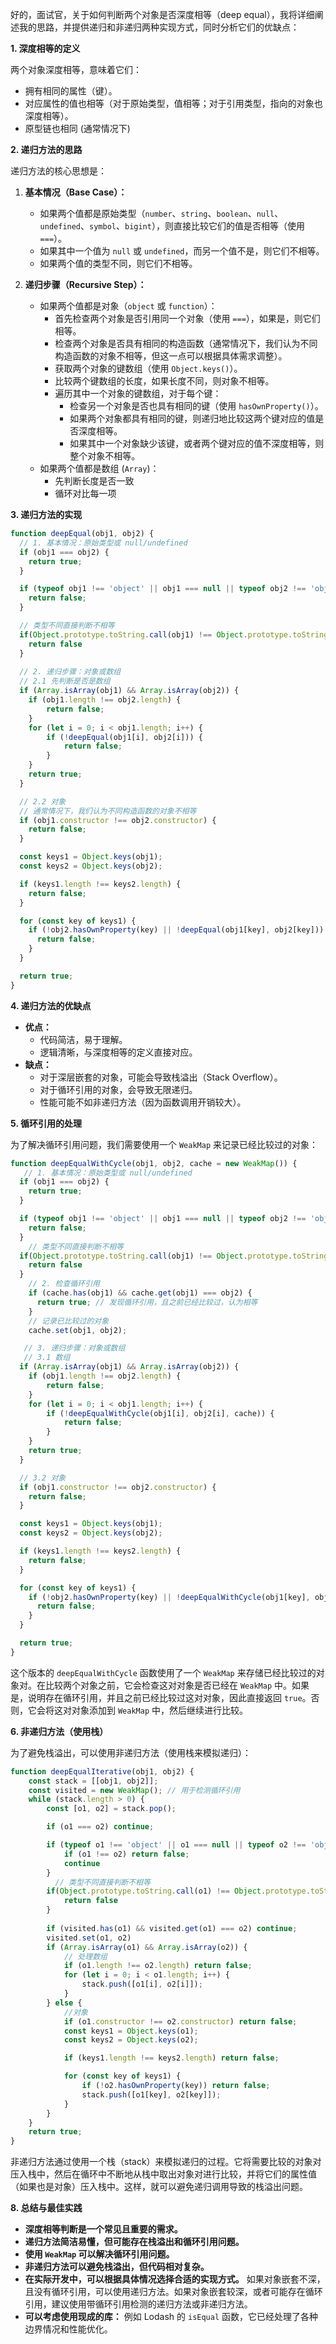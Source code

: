 好的，面试官，关于如何判断两个对象是否深度相等（deep equal），我将详细阐述我的思路，并提供递归和非递归两种实现方式，同时分析它们的优缺点：

**1. 深度相等的定义**

两个对象深度相等，意味着它们：

*   拥有相同的属性（键）。
*   对应属性的值也相等（对于原始类型，值相等；对于引用类型，指向的对象也深度相等）。
*   原型链也相同 (通常情况下)

**2. 递归方法的思路**

递归方法的核心思想是：

1.  **基本情况（Base Case）：**
    *   如果两个值都是原始类型（`number`、`string`、`boolean`、`null`、`undefined`、`symbol`、`bigint`），则直接比较它们的值是否相等（使用 `===`）。
    *   如果其中一个值为 `null` 或 `undefined`，而另一个值不是，则它们不相等。
    *   如果两个值的类型不同，则它们不相等。

2.  **递归步骤（Recursive Step）：**
    *   如果两个值都是对象（`object` 或 `function`）：
        *   首先检查两个对象是否引用同一个对象（使用 `===`），如果是，则它们相等。
        *   检查两个对象是否具有相同的构造函数（通常情况下，我们认为不同构造函数的对象不相等，但这一点可以根据具体需求调整）。
        *   获取两个对象的键数组（使用 `Object.keys()`）。
        *   比较两个键数组的长度，如果长度不同，则对象不相等。
        *   遍历其中一个对象的键数组，对于每个键：
            *   检查另一个对象是否也具有相同的键（使用 `hasOwnProperty()`）。
            *   如果两个对象都具有相同的键，则递归地比较这两个键对应的值是否深度相等。
            *   如果其中一个对象缺少该键，或者两个键对应的值不深度相等，则整个对象不相等。
    *   如果两个值都是数组 (`Array`)：
        * 先判断长度是否一致
        * 循环对比每一项

**3. 递归方法的实现**

```javascript
function deepEqual(obj1, obj2) {
  // 1. 基本情况：原始类型或 null/undefined
  if (obj1 === obj2) {
    return true;
  }

  if (typeof obj1 !== 'object' || obj1 === null || typeof obj2 !== 'object' || obj2 === null) {
    return false;
  }

  // 类型不同直接判断不相等
  if(Object.prototype.toString.call(obj1) !== Object.prototype.toString.call(obj2)) {
    return false
  }
  
  // 2. 递归步骤：对象或数组
  // 2.1 先判断是否是数组
  if (Array.isArray(obj1) && Array.isArray(obj2)) {
    if (obj1.length !== obj2.length) {
        return false;
    }
    for (let i = 0; i < obj1.length; i++) {
        if (!deepEqual(obj1[i], obj2[i])) {
            return false;
        }
    }
    return true;
  }

  // 2.2 对象
  // 通常情况下，我们认为不同构造函数的对象不相等
  if (obj1.constructor !== obj2.constructor) {
    return false;
  }

  const keys1 = Object.keys(obj1);
  const keys2 = Object.keys(obj2);

  if (keys1.length !== keys2.length) {
    return false;
  }

  for (const key of keys1) {
    if (!obj2.hasOwnProperty(key) || !deepEqual(obj1[key], obj2[key])) {
      return false;
    }
  }

  return true;
}
```

**4. 递归方法的优缺点**

*   **优点：**
    *   代码简洁，易于理解。
    *   逻辑清晰，与深度相等的定义直接对应。
*   **缺点：**
    *   对于深层嵌套的对象，可能会导致栈溢出（Stack Overflow）。
    *   对于循环引用的对象，会导致无限递归。
    *   性能可能不如非递归方法（因为函数调用开销较大）。

**5. 循环引用的处理**

为了解决循环引用问题，我们需要使用一个 `WeakMap` 来记录已经比较过的对象：

```javascript
function deepEqualWithCycle(obj1, obj2, cache = new WeakMap()) {
   // 1. 基本情况：原始类型或 null/undefined
  if (obj1 === obj2) {
    return true;
  }

  if (typeof obj1 !== 'object' || obj1 === null || typeof obj2 !== 'object' || obj2 === null) {
    return false;
  }
    // 类型不同直接判断不相等
  if(Object.prototype.toString.call(obj1) !== Object.prototype.toString.call(obj2)) {
    return false
  }
    // 2. 检查循环引用
    if (cache.has(obj1) && cache.get(obj1) === obj2) {
      return true; // 发现循环引用，且之前已经比较过，认为相等
    }
    // 记录已比较过的对象
    cache.set(obj1, obj2);

   // 3. 递归步骤：对象或数组
   // 3.1 数组
  if (Array.isArray(obj1) && Array.isArray(obj2)) {
    if (obj1.length !== obj2.length) {
        return false;
    }
    for (let i = 0; i < obj1.length; i++) {
        if (!deepEqualWithCycle(obj1[i], obj2[i], cache)) {
            return false;
        }
    }
    return true;
  }

  // 3.2 对象
  if (obj1.constructor !== obj2.constructor) {
    return false;
  }

  const keys1 = Object.keys(obj1);
  const keys2 = Object.keys(obj2);

  if (keys1.length !== keys2.length) {
    return false;
  }

  for (const key of keys1) {
    if (!obj2.hasOwnProperty(key) || !deepEqualWithCycle(obj1[key], obj2[key], cache)) {
      return false;
    }
  }

  return true;
}
```
这个版本的 `deepEqualWithCycle` 函数使用了一个 `WeakMap` 来存储已经比较过的对象对。在比较两个对象之前，它会检查这对对象是否已经在 `WeakMap` 中。如果是，说明存在循环引用，并且之前已经比较过这对对象，因此直接返回 `true`。否则，它会将这对对象添加到 `WeakMap` 中，然后继续进行比较。

**6. 非递归方法（使用栈）**

为了避免栈溢出，可以使用非递归方法（使用栈来模拟递归）：
```javascript
function deepEqualIterative(obj1, obj2) {
    const stack = [[obj1, obj2]];
    const visited = new WeakMap(); // 用于检测循环引用
    while (stack.length > 0) {
        const [o1, o2] = stack.pop();

        if (o1 === o2) continue;

        if (typeof o1 !== 'object' || o1 === null || typeof o2 !== 'object' || o2 === null) {
            if (o1 !== o2) return false;
            continue
        }
          // 类型不同直接判断不相等
        if(Object.prototype.toString.call(o1) !== Object.prototype.toString.call(o2)) {
            return false
        }
      
        if (visited.has(o1) && visited.get(o1) === o2) continue;
        visited.set(o1, o2)
        if (Array.isArray(o1) && Array.isArray(o2)) {
            // 处理数组
            if (o1.length !== o2.length) return false;
            for (let i = 0; i < o1.length; i++) {
                stack.push([o1[i], o2[i]]);
            }
        } else {
            //对象
            if (o1.constructor !== o2.constructor) return false;
            const keys1 = Object.keys(o1);
            const keys2 = Object.keys(o2);

            if (keys1.length !== keys2.length) return false;

            for (const key of keys1) {
                if (!o2.hasOwnProperty(key)) return false;
                stack.push([o1[key], o2[key]]);
            }
        }
    }
    return true;
}
```
非递归方法通过使用一个栈（stack）来模拟递归的过程。它将需要比较的对象对压入栈中，然后在循环中不断地从栈中取出对象对进行比较，并将它们的属性值（如果也是对象）压入栈中。这样，就可以避免递归调用导致的栈溢出问题。

**8. 总结与最佳实践**

*   **深度相等判断是一个常见且重要的需求。**
*   **递归方法简洁易懂，但可能存在栈溢出和循环引用问题。**
*   **使用 `WeakMap` 可以解决循环引用问题。**
*   **非递归方法可以避免栈溢出，但代码相对复杂。**
*   **在实际开发中，可以根据具体情况选择合适的实现方式。** 如果对象嵌套不深，且没有循环引用，可以使用递归方法。如果对象嵌套较深，或者可能存在循环引用，建议使用带循环引用检测的递归方法或非递归方法。
*   **可以考虑使用现成的库：** 例如 Lodash 的 `isEqual` 函数，它已经处理了各种边界情况和性能优化。
